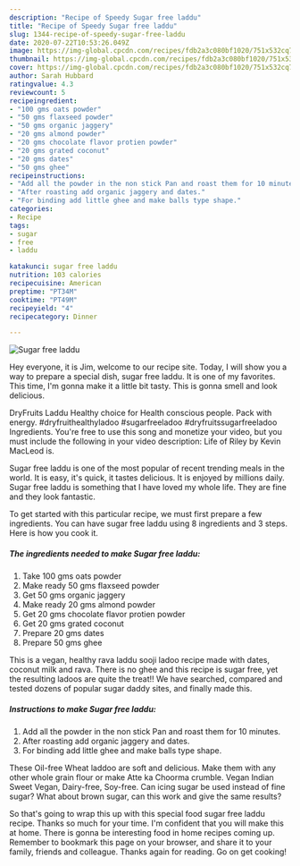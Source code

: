 ```yaml
---
description: "Recipe of Speedy Sugar free laddu"
title: "Recipe of Speedy Sugar free laddu"
slug: 1344-recipe-of-speedy-sugar-free-laddu
date: 2020-07-22T10:53:26.049Z
image: https://img-global.cpcdn.com/recipes/fdb2a3c080bf1020/751x532cq70/sugar-free-laddu-recipe-main-photo.jpg
thumbnail: https://img-global.cpcdn.com/recipes/fdb2a3c080bf1020/751x532cq70/sugar-free-laddu-recipe-main-photo.jpg
cover: https://img-global.cpcdn.com/recipes/fdb2a3c080bf1020/751x532cq70/sugar-free-laddu-recipe-main-photo.jpg
author: Sarah Hubbard
ratingvalue: 4.3
reviewcount: 5
recipeingredient:
- "100 gms oats powder"
- "50 gms flaxseed powder"
- "50 gms organic jaggery"
- "20 gms almond powder"
- "20 gms chocolate flavor protien powder"
- "20 gms grated coconut"
- "20 gms dates"
- "50 gms ghee"
recipeinstructions:
- "Add all the powder in the non stick Pan and roast them for 10 minutes."
- "After roasting add organic jaggery and dates."
- "For binding add little ghee and make balls type shape."
categories:
- Recipe
tags:
- sugar
- free
- laddu

katakunci: sugar free laddu 
nutrition: 103 calories
recipecuisine: American
preptime: "PT34M"
cooktime: "PT49M"
recipeyield: "4"
recipecategory: Dinner

---
```



![Sugar free laddu](https://img-global.cpcdn.com/recipes/fdb2a3c080bf1020/751x532cq70/sugar-free-laddu-recipe-main-photo.jpg)

Hey everyone, it is Jim, welcome to our recipe site. Today, I will show you a way to prepare a special dish, sugar free laddu. It is one of my favorites. This time, I'm gonna make it a little bit tasty. This is gonna smell and look delicious.

DryFruits Laddu Healthy choice for Health conscious people. Pack with energy. #dryfruithealthyladoo #sugarfreeladoo #dryfruitssugarfreeladoo Ingredients. You&#39;re free to use this song and monetize your video, but you must include the following in your video description: Life of Riley by Kevin MacLeod is.

Sugar free laddu is one of the most popular of recent trending meals in the world. It is easy, it's quick, it tastes delicious. It is enjoyed by millions daily. Sugar free laddu is something that I have loved my whole life. They are fine and they look fantastic.


To get started with this particular recipe, we must first prepare a few ingredients. You can have sugar free laddu using 8 ingredients and 3 steps. Here is how you cook it.

<!--inarticleads1-->

##### The ingredients needed to make Sugar free laddu:

1. Take 100 gms oats powder
1. Make ready 50 gms flaxseed powder
1. Get 50 gms organic jaggery
1. Make ready 20 gms almond powder
1. Get 20 gms chocolate flavor protien powder
1. Get 20 gms grated coconut
1. Prepare 20 gms dates
1. Prepare 50 gms ghee


This is a vegan, healthy rava laddu sooji ladoo recipe made with dates, coconut milk and rava. There is no ghee and this recipe is sugar free, yet the resulting ladoos are quite the treat!! We have searched, compared and tested dozens of popular sugar daddy sites, and finally made this. 

<!--inarticleads2-->

##### Instructions to make Sugar free laddu:

1. Add all the powder in the non stick Pan and roast them for 10 minutes.
1. After roasting add organic jaggery and dates.
1. For binding add little ghee and make balls type shape.


These Oil-free Wheat laddoo are soft and delicious. Make them with any other whole grain flour or make Atte ka Choorma crumble. Vegan Indian Sweet Vegan, Dairy-free, Soy-free. Can icing sugar be used instead of fine sugar? What about brown sugar, can this work and give the same results? 

So that's going to wrap this up with this special food sugar free laddu recipe. Thanks so much for your time. I'm confident that you will make this at home. There is gonna be interesting food in home recipes coming up. Remember to bookmark this page on your browser, and share it to your family, friends and colleague. Thanks again for reading. Go on get cooking!
